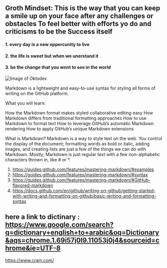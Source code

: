 ## Groth Mindset: This is the way that you can keep a smile up on your face after any challenges or obstacles  To feel better with efforts yo do and criticisms to be the Success itself
#### 1. every day is a new oppercunity to live 
#### 2. the life is sweet but when we unerstand it 
#### 3. be the change that you wnnt to see in the world


![Image of Oktodex](https://octodex.github.com/images/saritocat.png)

Markdown is a lightweight and easy-to-use syntax for styling all forms of writing on the GitHub platform.

What you will learn:

How the Markdown format makes styled collaborative editing easy
How Markdown differs from traditional formatting approaches
How to use Markdown to format text
How to leverage GitHub’s automatic Markdown rendering
How to apply GitHub’s unique Markdown extensions

What is Markdown?
Markdown is a way to style text on the web. You control the display of the document; formatting words as bold or italic, adding images, and creating lists are just a few of the things we can do with Markdown. Mostly, Markdown is just regular text with a few non-alphabetic characters thrown in, like # or *.

1. https://guides.github.com/features/mastering-markdown/#examples
2. https://guides.github.com/features/mastering-markdown/#syntax
3. https://guides.github.com/features/mastering-markdown/#GitHub-flavored-markdown
4. https://docs.github.com/en/github/writing-on-github/getting-started-with-writing-and-formatting-on-github/basic-writing-and-formatting-syntax


## here a link to dictinary : https://www.google.com/search?q=dictionary+english+to+arabic&oq=Dictionary&aqs=chrome.1.69i57j0l9.11053j0j4&sourceid=chrome&ie=UTF-8
https://www.cram.com/
